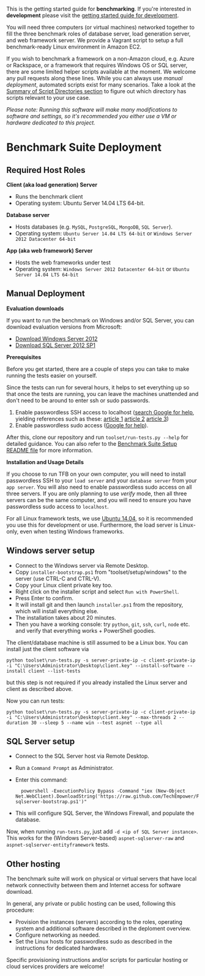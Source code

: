 This is the getting started guide for __benchmarking__. If you're interested in __development__ please visit the [getting started guide for development](/Benchmarking/Getting-Started).

You will need three computers (or virtual machines) networked together to fill the three benchmark roles of database server, load generation server, and web framework server. We provide a Vagrant script to setup a full benchmark-ready Linux environment in Amazon EC2.

If you wish to benchmark a framework on a non-Amazon cloud, e.g. Azure or Rackspace, or a framework that requires Windows OS or SQL server, there are some limited helper scripts available at the moment. We welcome any pull requests along these lines. While you can always use *manual deployment*, automated scripts exist for many scenarios. Take a look at the [Summary of Script Directories section](/Codebase/Summary-of-Script-Directories) to figure out which directory has scripts relevant to your use case. 

*Please note: Running this software will make many modifications to software and settings, so it's recommended you either use a VM or hardware dedicated to this project.*

# Benchmark Suite Deployment

## Required Host Roles

**Client (aka load generation) Server**

* Runs the benchmark client
* Operating system: Ubuntu Server 14.04 LTS 64-bit.

**Database server**

* Hosts databases (e.g. `MySQL`, `PostgreSQL`, `MongoDB`, `SQL Server`).
* Operating system: `Ubuntu Server 14.04 LTS 64-bit` or `Windows Server 2012 Datacenter 64-bit`

**App (aka web framework) Server**

* Hosts the web frameworks under test
* Operating system: `Windows Server 2012 Datacenter 64-bit` or `Ubuntu Server 14.04 LTS 64-bit`

## Manual Deployment

**Evaluation downloads**

If you want to run the benchmark on Windows and/or SQL Server, you can download evaluation versions from Microsoft:
* [Download Windows Server 2012](http://technet.microsoft.com/en-us/evalcenter/hh670538.aspx)
* [Download SQL Server 2012 SP1](http://www.microsoft.com/betaexperience/pd/SQL2012EvalCTA/enus/default.aspx)

**Prerequisites**

Before you get started, there are a couple of steps you can take to make running the tests easier on yourself.

Since the tests can run for several hours, it helps to set everything up so that once the tests are running, you can leave the machines unattended and don't need to be around to enter ssh or sudo passwords.

1. Enable passwordless SSH access to localhost ([search Google for help](https://www.google.com/#hl=en&q=passwordless%20SSH%20access), yielding references such as these: [article 1](http://hortonworks.com/kb/generating-ssh-keys-for-passwordless-login/) [article 2](http://superuser.com/questions/336226/how-to-ssh-to-localhost-without-password) [article 3](https://help.ubuntu.com/community/SSH/OpenSSH/Keys))
2. Enable passwordless sudo access ([Google for help](https://www.google.com/#hl=en&q=passwordless%20sudo)).

After this, clone our repository and run `toolset/run-tests.py --help` for 
detailed guidance. You can also refer to the [Benchmark Suite Setup README file](../setup/README.md) for more information. 

**Installation and Usage Details**

If you choose to run TFB on your own computer, you will need to install 
passwordless SSH to your `load server` and your `database server` from 
your `app server`. You will also need to enable passwordless sudo access
on all three servers. If you are only planning to use *verify* mode, then
all three servers can be the same computer, and you will need to ensure
you have passwordless sudo access to `localhost`. 

For all Linux framework tests, we use [Ubuntu 14.04](http://www.ubuntu.com/download/server), so 
it is recommended you use this for development or use. Furthermore, the load server is Linux-only,
even when testing Windows frameworks.

## Windows server setup

* Connect to the Windows server via Remote Desktop.
* Copy `installer-bootstrap.ps1` from "toolset/setup/windows" to the server (use CTRL-C and CTRL-V).
* Copy your Linux client private key too.
* Right click on the installer script and select `Run with PowerShell`.
* Press Enter to confirm.
* It will install git and then launch `installer.ps1` from the repository, which will install everything else.
* The installation takes about 20 minutes.
* Then you have a working console: try `python`, `git`, `ssh`, `curl`, `node` etc. and verify that everything works + PowerShell goodies.

The client/database machine is still assumed to be a Linux box. You can install just the client software via

    python toolset\run-tests.py -s server-private-ip -c client-private-ip -i "C:\Users\Administrator\Desktop\client.key" --install-software --install client --list-tests

but this step is not required if you already installed the Linux server and client as described above.

Now you can run tests:

    python toolset\run-tests.py -s server-private-ip -c client-private-ip -i "C:\Users\Administrator\Desktop\client.key" --max-threads 2 --duration 30 --sleep 5 --name win --test aspnet --type all

## SQL Server setup

* Connect to the SQL Server host via Remote Desktop.
* Run a `Command Prompt` as Administrator.
* Enter this command:

        powershell -ExecutionPolicy Bypass -Command "iex (New-Object Net.WebClient).DownloadString('https://raw.github.com/TechEmpower/FrameworkBenchmarks/master/toolset/setup/sqlserver/setup-sqlserver-bootstrap.ps1')"

* This will configure SQL Server, the Windows Firewall, and populate the database.

Now, when running `run-tests.py`, just add `-d <ip of SQL Server instance>`. This works for the (Windows Server-based) `aspnet-sqlserver-raw` and `aspnet-sqlserver-entityframework` tests.

## Other hosting

The benchmark suite will work on physical or virtual servers that have local network connectivity between them and Internet access for software download.

In general, any private or public hosting can be used, following this procedure:

* Provision the instances (servers) according to the roles, operating system and additional software described in the deploment overview.
* Configure networking as needed.
* Set the Linux hosts for passwordless sudo as described in the instructions for dedicated hardware.

Specific provisioning instructions and/or scripts for particular hosting or cloud services providers are welcome!
